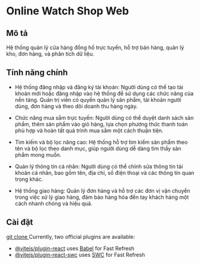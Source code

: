 # Online Watch Shop Web

## Mô tả
Hệ thống quản lý cửa hàng đồng hồ trực tuyến, hỗ trợ bán hàng, quản lý kho, đơn hàng, và phân tích dữ liệu.

## Tính năng chính
- Hệ thống đăng nhập và đăng ký tài khoản: Người dùng có thể tạo tài khoản mới hoặc đăng nhập vào hệ thống để sử dụng các chức năng của nền tảng. Quản trị viên có quyền quản lý sản phẩm, tài khoản người dùng, đơn hàng và theo dõi doanh thu hàng ngày.

- Chức năng mua sắm trực tuyến: Người dùng có thể duyệt danh sách sản phẩm, thêm sản phẩm vào giỏ hàng, lựa chọn phương thức thanh toán phù hợp và hoàn tất quá trình mua sắm một cách thuận tiện.

- Tìm kiếm và bộ lọc nâng cao: Hệ thống hỗ trợ tìm kiếm sản phẩm theo tên và bộ lọc theo danh mục, giúp người dùng dễ dàng tìm thấy sản phẩm mong muốn.

- Quản lý thông tin cá nhân: Người dùng có thể chỉnh sửa thông tin tài khoản cá nhân, bao gồm tên, địa chỉ, số điện thoại và các thông tin quan trọng khác.

- Hệ thống giao hàng: Quản lý đơn hàng và hỗ trợ các đơn vị vận chuyển trong việc xử lý giao hàng, đảm bảo hàng hóa đến tay khách hàng một cách nhanh chóng và hiệu quả.


## Cài đặt

[git clone ](https://github.com/ntsang2511/ShoppingOnline.git)
Currently, two official plugins are available:

- [@vitejs/plugin-react](https://github.com/vitejs/vite-plugin-react/blob/main/packages/plugin-react/README.md) uses [Babel](https://babeljs.io/) for Fast Refresh
- [@vitejs/plugin-react-swc](https://github.com/vitejs/vite-plugin-react-swc) uses [SWC](https://swc.rs/) for Fast Refresh
